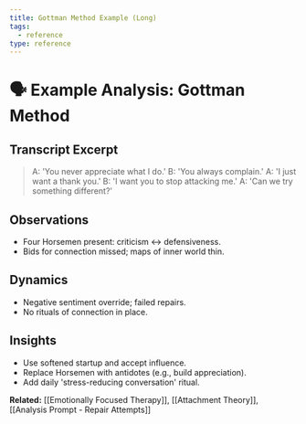 ```yaml
---
title: Gottman Method Example (Long)
tags:
  - reference
type: reference
---
```


<!-- @format -->

# 🗣 Example Analysis: Gottman Method

## Transcript Excerpt

> A: 'You never appreciate what I do.'
> B: 'You always complain.'
> A: 'I just want a thank you.'
> B: 'I want you to stop attacking me.'
> A: 'Can we try something different?'

## Observations

- Four Horsemen present: criticism ↔ defensiveness.
- Bids for connection missed; maps of inner world thin.

## Dynamics

- Negative sentiment override; failed repairs.
- No rituals of connection in place.

## Insights

- Use softened startup and accept influence.
- Replace Horsemen with antidotes (e.g., build appreciation).
- Add daily 'stress-reducing conversation' ritual.

**Related:** [[Emotionally Focused Therapy]], [[Attachment Theory]], [[Analysis Prompt - Repair Attempts]]
